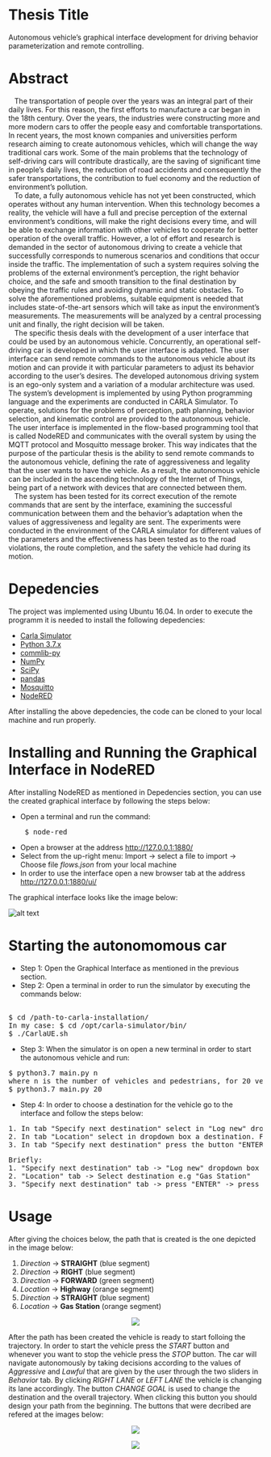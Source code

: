 # Thesis Title
Autonomous vehicle’s graphical interface development for driving
behavior parameterization and remote controlling.

# Abstract
&nbsp;&nbsp;&nbsp;The transportation of people over the years was an integral part of their daily lives.
For this reason, the first efforts to manufacture a car began in the 18th century. Over the
years, the industries were constructing more and more modern cars to offer the people
easy and comfortable transportations. In recent years, the most known companies and
universities perform research aiming to create autonomous vehicles, which will change the
way traditional cars work. Some of the main problems that the technology of self-driving
cars will contribute drastically, are the saving of significant time in people’s daily lives, the
reduction of road accidents and consequently the safer transportations, the contribution
to fuel economy and the reduction of environment’s pollution.<br/>
&nbsp;&nbsp;&nbsp;To date, a fully autonomous vehicle has not yet been constructed, which operates
without any human intervention. When this technology becomes a reality, the vehicle
will have a full and precise perception of the external environment’s conditions, will
make the right decisions every time, and will be able to exchange information with
other vehicles to cooperate for better operation of the overall traffic. However, a lot
of effort and research is demanded in the sector of autonomous driving to create a vehicle
that successfully corresponds to numerous scenarios and conditions that occur inside
the traffic. The implementation of such a system requires solving the problems of the
external environment’s perception, the right behavior choice, and the safe and smooth
transition to the final destination by obeying the traffic rules and avoiding dynamic and
static obstacles. To solve the aforementioned problems, suitable equipment is needed that
includes state-of-the-art sensors which will take as input the environment’s measurements.
The measurements will be analyzed by a central processing unit and finally, the right
decision will be taken.<br/>
&nbsp;&nbsp;&nbsp;The specific thesis deals with the development of a user interface that could be used
by an autonomous vehicle. Concurrently, an operational self-driving car is developed in
which the user interface is adapted. The user interface can send remote commands to
the autonomous vehicle about its motion and can provide it with particular parameters
to adjust its behavior according to the user’s desires. The developed autonomous driving
system is an ego-only system and a variation of a modular architecture was used. The
system’s development is implemented by using Python programming language and the
experiments are conducted in CARLA Simulator. To operate, solutions for the problems
of perception, path planning, behavior selection, and kinematic control are provided to the
autonomous vehicle. The user interface is implemented in the flow-based programming
tool that is called NodeRED and communicates with the overall system by using the
MQTT protocol and Mosquitto message broker. This way indicates that the purpose of
the particular thesis is the ability to send remote commands to the autonomous vehicle,
defining the rate of aggressiveness and legality that the user wants to have the vehicle.
As a result, the autonomous vehicle can be included in the ascending technology of the
Internet of Things, being part of a network with devices that are connected between
them.<br/>
&nbsp;&nbsp;&nbsp;The system has been tested for its correct execution of the remote commands that
are sent by the interface, examining the successful communication between them and
the behavior’s adaptation when the values of aggressiveness and legality are sent. The
experiments were conducted in the environment of the CARLA simulator for different
values of the parameters and the effectiveness has been tested as to the road violations,
the route completion, and the safety the vehicle had during its motion.

# Depedencies
The project was implemented using Ubuntu 16.04. In order to execute the programm it is needed to install the following depedencies: </br>
* [Carla Simulator](https://carla.org/)
* [Python 3.7.x](https://www.python.org/downloads/release/python-370/)
* [commlib-py](https://github.com/robotics-4-all/commlib-py)
* [NumPy](https://numpy.org/)
* [SciPy](https://www.scipy.org/)
* [pandas](https://pandas.pydata.org/)
* [Mosquitto](https://mosquitto.org/download/)
* [NodeRED](https://nodered.org/docs/getting-started/local)
<p> After installing the above depedencies, the code can be cloned to your local machine and run properly. </p>

# Installing and Running the Graphical Interface in NodeRED

After installing NodeRED as mentioned in Depedencies section, you can use the created graphical interface by following the steps below:
* Open a terminal and run the command:
  <pre> $ node-red </pre>
* Open a browser at the address http://127.0.0.1:1880/ 
* Select from the up-right menu: Import -> select a file to import -> Choose file *flows.json* from your local machine 
* In order to use the interface open a new browser tab at the address http://127.0.0.1:1880/ui/ 

<p>The graphical interface looks like the image below:</p>

![alt text](https://github.com/stefanosPap/autonomous-vehicle/blob/master/images/interface.png)

# Starting the autonomomous car
* Step 1: Open the Graphical Interface as mentioned in the previous section.
* Step 2: Open a terminal in order to run the simulator by executing the commands below:
<pre> 
$ cd /path-to-carla-installation/ 
In my case: $ cd /opt/carla-simulator/bin/ 
$ ./CarlaUE.sh
</pre> 
* Step 3: When the simulator is on open a new terminal in order to start the autonomous vehicle and run:
<pre>
$ python3.7 main.py n
where n is the number of vehicles and pedestrians, for 20 vehicles and 20 pedestrians run:
$ python3.7 main.py 20
</pre>
* Step 4: In order to choose a destination for the vehicle go to the interface and follow the steps below:
<pre>
1. In tab "Specify next destination" select in "Log new" dropdown box the option "Location".
2. In tab "Location" select in dropdown box a destination. For navigating to the "Gas Station" select the option "Gas Station".
3. In tab "Specify next destination" press the button "ENTER" to log the destination and then press the button "DONE" to complete the procedure and create the optimal path to the destination.
</pre>
<pre>
Briefly:
1. "Specify next destination" tab -> "Log new" dropdown box -> Select "Location"
2. "Location" tab -> Select destination e.g "Gas Station"
3. "Specify next destination" tab -> press "ENTER" -> press "DONE"
</pre>

# Usage
After giving the choices below, the path that is created is the one depicted in the image below:
1. *Direction* -> **STRAIGHT** (blue segment)
2. *Direction* -> **RIGHT** (blue segment)
3. *Direction* -> **FORWARD** (green segment)
4. *Location* -> **Highway** (orange segmemt)
5. *Direction* -> **STRAIGHT** (blue segment)
6. *Location* -> **Gas Station** (orange segment)

<p align="center">
  <img src="https://github.com/stefanosPap/autonomous-vehicle/blob/master/images/trajectory.png" />
</p>

After the path has been created the vehicle is ready to start folloing the trajectory. In order to start the vehicle press the *START* button and whenever you want  to stop the vehicle press the *STOP* button. The car will navigate autonomously by taking decisions according to the values of *Aggressive* and *Lawful* that are given by the user through the two sliders in *Behavior* tab. By clicking *RIGHT LANE* or *LEFT LANE* the vehicle is changing its lane accordingly. The button *CHANGE GOAL* is used to change the destination and the overall trajectory. When clicking this button you should design your path from the beginning. The buttons that were decribed are refered at the images below: 

<p align="center">
  <img src="https://github.com/stefanosPap/autonomous-vehicle/blob/master/images/handle_vehicle.png" />
</p>
<p align="center">
  <img src="https://github.com/stefanosPap/autonomous-vehicle/blob/master/images/behaviors.png" />
</p>
